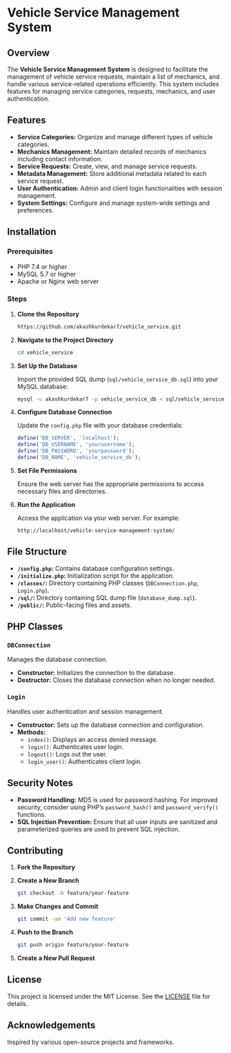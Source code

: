 # Vehicle Service Management System

## Overview

The **Vehicle Service Management System** is designed to facilitate the management of vehicle service requests, maintain a list of mechanics, and handle various service-related operations efficiently. This system includes features for managing service categories, requests, mechanics, and user authentication.

## Features

- **Service Categories:** Organize and manage different types of vehicle categories.
- **Mechanics Management:** Maintain detailed records of mechanics including contact information.
- **Service Requests:** Create, view, and manage service requests.
- **Metadata Management:** Store additional metadata related to each service request.
- **User Authentication:** Admin and client login functionalities with session management.
- **System Settings:** Configure and manage system-wide settings and preferences.

## Installation

### Prerequisites

- PHP 7.4 or higher
- MySQL 5.7 or higher
- Apache or Nginx web server

### Steps

1. **Clone the Repository**

    ```bash
    https://github.com/akashkurdekar7/vehicle_service.git
    ```

2. **Navigate to the Project Directory**

    ```bash
    cd vehicle_service
    ```

3. **Set Up the Database**

    Import the provided SQL dump (`sql/vehicle_service_db.sql`) into your MySQL database:

    ```bash
    mysql -u akashkurdekar7 -p vehicle_service_db < sql/vehicle_service_db.sql
    ```

4. **Configure Database Connection**

    Update the `config.php` file with your database credentials:

    ```php
    define('DB_SERVER', 'localhost');
    define('DB_USERNAME', 'yourusername');
    define('DB_PASSWORD', 'yourpassword');
    define('DB_NAME', 'vehicle_service_db');
    ```

5. **Set File Permissions**

    Ensure the web server has the appropriate permissions to access necessary files and directories.

6. **Run the Application**

    Access the application via your web server. For example:

    ```
    http://localhost/vehicle-service-management-system/
    ```

## File Structure

- **`/config.php`:** Contains database configuration settings.
- **`/initialize.php`:** Initialization script for the application.
- **`/classes/`:** Directory containing PHP classes (`DBConnection.php`, `Login.php`).
- **`/sql/`:** Directory containing SQL dump file (`database_dump.sql`).
- **`/public/`:** Public-facing files and assets.

## PHP Classes

### `DBConnection`

Manages the database connection.

- **Constructor:** Initializes the connection to the database.
- **Destructor:** Closes the database connection when no longer needed.

### `Login`

Handles user authentication and session management.

- **Constructor:** Sets up the database connection and configuration.
- **Methods:**
  - `index()`: Displays an access denied message.
  - `login()`: Authenticates user login.
  - `logout()`: Logs out the user.
  - `login_user()`: Authenticates client login.

## Security Notes

- **Password Handling:** MD5 is used for password hashing. For improved security, consider using PHP’s `password_hash()` and `password_verify()` functions.
- **SQL Injection Prevention:** Ensure that all user inputs are sanitized and parameterized queries are used to prevent SQL injection.

## Contributing

1. **Fork the Repository**
2. **Create a New Branch**

    ```bash
    git checkout -b feature/your-feature
    ```

3. **Make Changes and Commit**

    ```bash
    git commit -am 'Add new feature'
    ```

4. **Push to the Branch**

    ```bash
    git push origin feature/your-feature
    ```

5. **Create a New Pull Request**

## License

This project is licensed under the MIT License. See the [LICENSE](LICENSE) file for details.

## Acknowledgements

Inspired by various open-source projects and frameworks.

